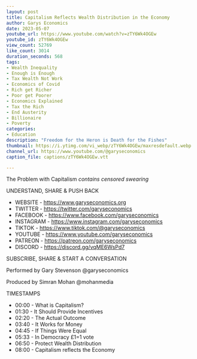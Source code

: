 ```yaml
---
layout: post
title: Capitalism Reflects Wealth Distribution in the Economy
author: Garys Economics
date: 2023-05-07
youtube_url: https://www.youtube.com/watch?v=zTY6Wk4OGEw
youtube_id: zTY6Wk4OGEw
view_count: 52769
like_count: 3014
duration_seconds: 568
tags:
- Wealth Inequality
- Enough is Enough
- Tax Wealth Not Work
- Economics of Covid
- Rich get Richer
- Poor get Poorer
- Economics Explained
- Tax the Rich
- End Austerity
- Billionaire
- Poverty
categories:
- Education
description: "Freedom for the Heron is Death for the Fishes"
thumbnail: https://i.ytimg.com/vi_webp/zTY6Wk4OGEw/maxresdefault.webp
channel_url: https://www.youtube.com/@garyseconomics
caption_file: captions/zTY6Wk4OGEw.vtt

---
```


The Problem with Capitalism *contains censored swearing*

UNDERSTAND, SHARE & PUSH BACK

- WEBSITE - https://www.garyseconomics.org
- TWITTER  - https://twitter.com/garyseconomics
- FACEBOOK - https://www.facebook.com/garyseconomics
- INSTAGRAM  - https://www.instagram.com/garyseconomics
- TIKTOK - https://www.tiktok.com/@garyseconomics
- YOUTUBE -  https://www.youtube.com/garyseconomics
- PATREON - https://patreon.com/garyseconomics
- DISCORD - https://discord.gg/vqME6WsPd7

SUBSCRIBE, SHARE & START A CONVERSATION

Performed by Gary Stevenson
@garyseconomics

Produced by Simran Mohan
@mohanmedia

TIMESTAMPS
- 00:00 - What is Capitalism?
- 01:30 - It Should Provide Incentives
- 02:20 - The Actual Outcome
- 03:40 - It Works for Money
- 04:45 - If Things Were Equal
- 05:33 - In Democracy £1=1 vote
- 06:50 - Protect Wealth Distribution
- 08:00 - Capitalism reflects the Economy
